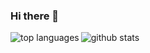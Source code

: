### Hi there 👋
<img src="https://github-readme-stats.vercel.app/api/top-langs/?username=stefango&show_icons=true&theme=radical&hide=html" alt="top languages" align="left"/>
<img src="https://github-readme-stats.vercel.app/api?username=stefango&show_icons=true&theme=radical" alt="github stats"/>
<div style="margin-top: 100px" id='placeholder-xzl' }/>

<!--
**stefango/stefango** is a ✨ _special_ ✨ repository because its `README.md` (this file) appears on your GitHub profile.

Here are some ideas to get you started:

- 🔭 I’m currently working on ...
- 🌱 I’m currently learning ...
- 👯 I’m looking to collaborate on ...
- 🤔 I’m looking for help with ...
- 💬 Ask me about ...
- 📫 How to reach me: ...
- 😄 Pronouns: ...
- ⚡ Fun fact: ...
-->
